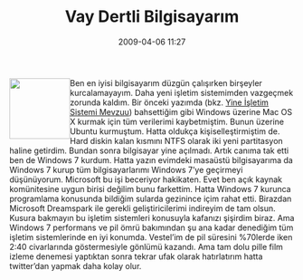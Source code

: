﻿---
layout: post
title: Vay Dertli Bilgisayar&#305;m
date: 2009-04-06 11:27
comments: true
categories: []
---
<p><a href="http://ttfaf.files.wordpress.com/2009/04/ubuntulogo.png"><img style="border-bottom:0;border-left:0;display:inline;margin-left:0;border-top:0;margin-right:0;border-right:0;" title="" border="0" alt="" align="left" src="http://ttfaf.files.wordpress.com/2009/04/ubuntulogo-thumb.png" width="107" height="107" /></a> Ben en iyisi bilgisayarım düzgün çalışırken birşeyler kurcalamayayım. Daha yeni işletim sistemimden vazgeçmek zorunda kaldım. Bir önceki yazımda (bkz. <a href="http://ttfaf.wordpress.com/2009/04/05/yine-isletim-sistemi-mevzuu/">Yine İşletim Sistemi Mevzuu</a>) bahsettiğim gibi Windows üzerine Mac OS X kurmak için tüm verilerimi kaybetmiştim. Bunun üzerine Ubuntu kurmuştum. Hatta oldukça kişiselleştirmiştim de. Hard diskin kalan kısmını NTFS olarak iki yeni partitasyon haline getirdim. Bundan sonra bilgisayar yine açılmadı. Artık canıma tak etti ben de Windows 7 kurdum. Hatta yazın evimdeki masaüstü bilgisayarıma da Windows 7 kurup tüm bilgisayarlarımı Windows 7’ye geçirmeyi düşünüyorum. Microsoft bu işi beceriyor hakikaten. Evet ben açık kaynak komünitesine uygun birisi değilim bunu farkettim. Hatta Windows 7 kurunca programlama konusunda bildiğim sularda gezinince içim rahat etti. Birazdan Microsoft Dreamspark ile gerekli geliştiricilerimi indireyim de tam olsun. Kusura bakmayın bu işletim sistemleri konusuyla kafanızı şişirdim biraz. Ama Windows 7 performans ve pil ömrü bakımından şu ana kadar denediğim tüm işletim sistemlerinde en iyi konumda. Vestel’im de pil süresini %70lerde iken 2:40 civarlarında göstermesiyle gönlümü kazandı. Ama tam dolu pille film izleme denemesi yaptıktan sonra tekrar ufak olarak hatırlatırım hatta twitter’dan yapmak daha kolay olur.</p>
